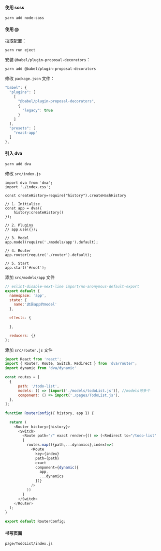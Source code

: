 #### 使用 scss

`yarn add node-sass`

#### 使用 @

拉取配置：

`yarn run eject`

安装 `@babel/plugin-proposal-decorators`：

`yarn add @babel/plugin-proposal-decorators`

修改 `package.json` 文件：

```js
"babel": {
  "plugins": [
    [
      "@babel/plugin-proposal-decorators",
      {
        "legacy": true
      }
    ]
  ],
  "presets": [
    "react-app"
  ]
},
```

#### 引入 dva

`yarn add dva`

修改 `src/index.js`

```
import dva from 'dva';
import './index.css';

const createHistory=require("history").createHashHistory
 
// 1. Initialize
const app = dva({
    history:createHistory()
});
 
// 2. Plugins
// app.use({});
 
// 3. Model
app.model(require('./models/app').default);

// 4. Router
app.router(require('./router').default);
 
// 5. Start
app.start('#root');
```

添加 `src/models/app` 文件

```js
// eslint-disable-next-line import/no-anonymous-default-export
export default {
  namespace: 'app',
  state: {
    name:'这是app的model'
  },

  effects: {
    
  },

  reducers: {}
};
```

添加 `src/router.js` 文件

```js
import React from 'react';
import { Router, Route, Switch, Redirect } from 'dva/router';
import dynamic from 'dva/dynamic'
 
const routes = [
  {
      path: '/todo-list',
      models: () => [import('./models/todoList.js')], //models可多个
      component: () => import('./pages/TodoList.js'),
  }, 
];
 
function RouterConfig({ history, app }) {
 
  return (
    <Router history={history}>
      <Switch>
        <Route path="/" exact render={() => (<Redirect to="/todo-list" />)} />
        {
          routes.map(({path,...dynamics},index)=>(
            <Route
              key={index} 
              path={path} 
              exact 
              component={dynamic({
                app,
                ...dynamics
              })} 
            />
          ))
        }
      </Switch>
    </Router>
  );
}
 
export default RouterConfig;
```
#### 书写页面

`page/TodoList/index.js`

